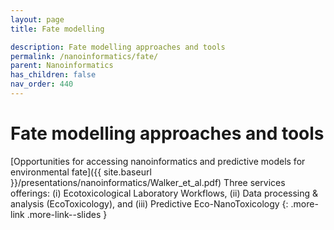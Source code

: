 ```yaml
---
layout: page
title: Fate modelling

description: Fate modelling approaches and tools
permalink: /nanoinformatics/fate/
parent: Nanoinformatics
has_children: false
nav_order: 440
---
```


# Fate modelling approaches and tools
[Opportunities for accessing nanoinformatics and predictive models for environmental fate]({{ site.baseurl }}/presentations/nanoinformatics/Walker_et_al.pdf)
Three services offerings: (i) Ecotoxicological Laboratory Workflows, (ii) Data processing & analysis (EcoToxicology),
and (iii) Predictive Eco-NanoToxicology 
{: .more-link .more-link--slides }
